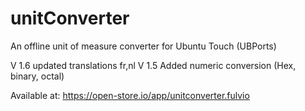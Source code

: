 # unitConverter
An offline unit of measure converter for Ubuntu Touch (UBPorts)

V 1.6 updated translations fr,nl
V 1.5 Added numeric conversion (Hex, binary, octal)

Available at: https://open-store.io/app/unitconverter.fulvio
